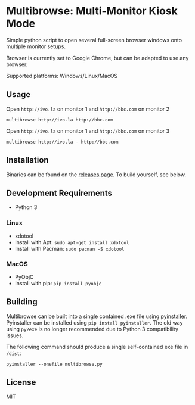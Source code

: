 Multibrowse: Multi-Monitor Kiosk Mode
=====================================

Simple python script to open several full-screen browser windows onto multiple monitor setups.

Browser is currently set to Google Chrome, but can be adapted to use any browser.

Supported platforms: Windows/Linux/MacOS

Usage
-----

Open `http://ivo.la` on monitor 1 and `http://bbc.com` on monitor 2

```
multibrowse http://ivo.la http://bbc.com
```

Open `http://ivo.la` on monitor 1 and `http://bbc.com` on monitor 3

```
multibrowse http://ivo.la - http://bbc.com
```

Installation
------------

Binaries can be found on the [releases page](https://github.com/foxxyz/multibrowse/releases). To build yourself, see below.

Development Requirements
------------------------

 * Python 3

### Linux

 * xdotool
  * Install with Apt: `sudo apt-get install xdotool`
  * Install with Pacman: `sudo pacman -S xdotool`

### MacOS

 * PyObjC
  * Install with pip: `pip install pyobjc`


Building
--------

Multibrowse can be built into a single contained .exe file using [pyinstaller](http://www.pyinstaller.org/). Pyinstaller can be installed using `pip install pyinstaller`. The old way using `py2exe` is no longer recommended due to Python 3 compatibility issues.

The following command should produce a single self-contained exe file in `/dist`:

```
pyinstaller --onefile multibrowse.py
```

License
-------

MIT